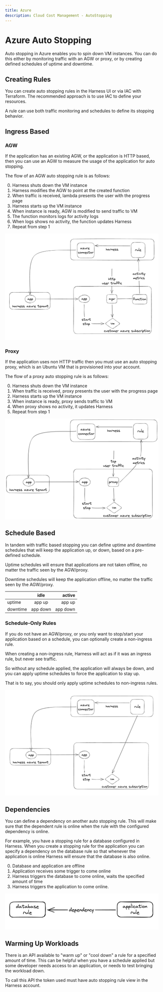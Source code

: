 ```yaml
---
title: Azure
description: Cloud Cost Management - AutoStopping 
---
```


# Azure Auto Stopping

Auto stopping in Azure enables you to spin down VM instances. You can do this either by monitoring traffic with an AGW or proxy, or by creating defined schedules of uptime and downtime.

## Creating Rules

You can create auto stopping rules in the Harness UI or via IAC with Terraform. The recommended approach is to use IAC to define your resources.

A rule can use both traffic monitoring and schedules to define its stopping behavior.

## Ingress Based

### AGW

If the application has an existing AGW, or the application is HTTP based, then you can use an AGW to measure the usage of the application for auto stopping.

The flow of an AGW auto stopping rule is as follows:

0. Harness shuts down the VM instance
1. Harness modifies the AGW to point at the created function
2. When traffic is received, lambda presents the user with the progress page
3. Harness starts up the VM instance
4. When instance is ready, AGW is modified to send traffic to VM
5. The function monitors logs for activity logs
6. When logs shows no activity, the function updates Harness
7. Repeat from step 1

![](../../../static/azure_agw.png)

### Proxy

If the application uses non HTTP traffic then you must use an auto stopping proxy, which is an Ubuntu VM that is provisioned into your account.

The flow of a proxy auto stopping rule is as follows:

0. Harness shuts down the VM instance
1. When traffic is received, proxy presents the user with the progress page
2. Harness starts up the VM instance
3. When instance is ready, proxy sends traffic to VM
4. When proxy shows no activity, it updates Harness
5. Repeat from step 1

![](../../../static/azure_proxy.png)

## Schedule Based

In tandem with traffic based stopping you can define uptime and downtime schedules that will keep the application up, or down, based on a pre-defined schedule.

Uptime schedules will ensure that applications are not taken offline, no matter the traffic seen by the AGW/proxy.

Downtime schedules will keep the application offline, no matter the traffic seen by the AGW/proxy.

|          |     idle    |    active  |
|----------|:-----------:|-----------:|
| uptime   |  app up    |  app up   |
| downtime |  app down  |  app down |

### Schedule-Only Rules

If you do not have an AGW/proxy, or you only want to stop/start your application based on a schedule, you can optionally create a non-ingress rule.

When creating a non-ingress rule, Harness will act as if it was an ingress rule, but never see traffic.

So without any schedule applied, the application will always be down, and you can apply uptime schedules to force the application to stay up.

That is to say, you should only apply uptime schedules to non-ingress rules.

![](../../../static/azure_schedule.png)

## Dependencies

You can define a dependency on another auto stopping rule. This will make sure that the dependent rule is online when the rule with the configured dependency is online.

For example, you have a stopping rule for a database configured in Harness. When you create a stopping rule for the application you can specify a dependency on the database rule so that whenever the application is online Harness will ensure that the database is also online.

0. Database and application are offline
1. Application receives some trigger to come online
2. Harness triggers the database to come online, waits the specified amount of time
3. Harness triggers the application to come online.

![](../../../static/dependency.png)

## Warming Up Workloads

There is an API available to "warm up" or "cool down" a rule for a specified amount of time. This can be helpful when you have a schedule applied but some developer needs access to an application, or needs to test bringing the workload down.

To call this API the token used must have auto stopping rule view in the Harness account.
